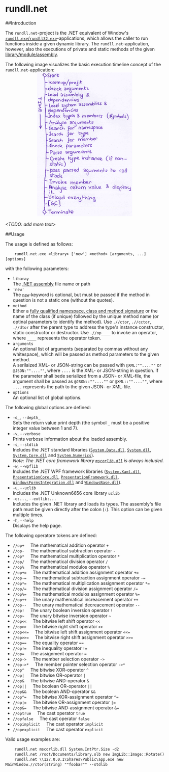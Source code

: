 # rundll.net

##Introduction

The `rundll.net`-project is the .NET equivalent of Window's [`rundll.exe`/`rundll32.exe`](https://support.microsoft.com/en-us/kb/164787)-applications, which allows the caller to run functions inside a given dynamic library. The `rundll.net`-application, however, also the executions of private and static methods of the given [library/module/assembly](https://msdn.microsoft.com/en-us/library/ms973231.aspx).

The following image visualizes the basic execution timeline concept of the `rundll.net`-application:<br/>
<img src="timeline.png" alt="Timeline" style="width: 300px; margin-left: 100px;"/>
<br/>

_&lt;TODO: add more text&gt;_

##Usage

The usage is defined as follows:
```
    rundll.net.exe <library> ['new'] <method> [arguments, ...] [options]
```

with the following parameters:

* `libaray`<br/>
  The [.NET assembly](https://msdn.microsoft.com/en-us/library/ms973231.aspx) file name or path
* `'new'`<br/>
  The [`new`](https://msdn.microsoft.com/en-us/library/fa0ab757.aspx)-keyword is optional, but must be passed if the method in question is not a static one (without the quotes).
* `method`<br/>
  Either a [fully qualified namespace, class and method signature](https://msdn.microsoft.com/en-us/library/dfb3cx8s.aspx) or the name of the class (if unique) followed by the unique method name (or optinal parameters to identify the method). Use `.//ctor`, `.//cctor`, `.//dtor` after the parent type to address the type's instance  constructor, static constructor or destructor. Use `.//op____` to invoke an operator, where `____` represents the operator token.
* `arguments`<br/>
  An optional list of arguments (separated by commas without any whitespace), which will be passed as method parameters to the given method.<br/>
A serilaized XML- or JSON-string can be passed with `@XML:""....""` or `@JSON:""....""`, where `....` is the XML- or JSON-string in question. If the parameter shall bede serialized from a JSON- or XML-file, the argument shall be passed as `@JSON::""....""` or `@XML::""....""`, where `....` represents the path to the given JSON- or XML-file.
* `options`<br/>
  An optional list of global options.

The following global options are defined:

* `-d_`, `--depth_`<br/>Sets the return value print depth (the symbol `_` must be a positive integer value between 1 and 7).
* `-v`, `--verbose`<br/>Prints verbose information about the loaded assembly.
* `-s`, `--stdlib`<br/>Includes the .NET standard libraries ([`System.Data.dll`](http://referencesource.microsoft.com/#system.data,namespaces), [`System.dll`](http://referencesource.microsoft.com/#system,namespaces), [`System.Core.dll`](http://referencesource.microsoft.com/#system.core,namespaces) and [`System.Numerics`](http://referencesource.microsoft.com/#system.numerics,namespaces)).<br/>
  _Note: The .NET core framework library [`mscorlib.dll`](http://referencesource.microsoft.com/#mscorlib,namespaces) is always included._
* `-w`, `--wpflib`<br/>Includes the .NET WPF framework libraries ([`System.Xaml.dll`](http://referencesource.microsoft.com/#System.Xaml,namespaces), [`PresentationCore.dll`](http://referencesource.microsoft.com/#PresentationCore,namespaces), [`PresentationFramework.dll`](http://referencesource.microsoft.com/#PresentationFramework,namespaces), [`WindowsFormsIntegration.dll`](http://referencesource.microsoft.com/#WindowsFormsIntegration,namespaces) and [`WindowsBase.dll`](http://referencesource.microsoft.com/#WindowsBase,namespaces)).<br/>
* `-u`, `--uclib`<br/>Includes the .NET Unknown6656 core library `uclib`
* `-e:...`, `--extlib:...`<br/>Includes the given .NET library and loads its types. The assembly's file path must be given directly after the colon (`:`). This option can be given multiple times.
* `-h`, `--help`<br/>Displays the help page.

The following operatore tokens are defined:

 - `//op+` &#160; &#160; The mathematical addition operator `+`
 - `//op-` &#160; &#160; The mathematical subtraction operator `-`
 - `//op*` &#160; &#160; The mathematical multiplication operator `*`
 - `//op/` &#160; &#160; The mathematical division operator `/`
 - `//op%` &#160; &#160; The mathematical modulos operator `%`
 - `//op+=` &#160; &#160; The mathematical addition assignment operator `+=`
 - `//op-=` &#160; &#160; The mathematical subtraction assignment operator `-=`
 - `//op*=` &#160; &#160; The mathematical multiplication assignment operator `*=`
 - `//op/=` &#160; &#160; The mathematical division assignment operator `/=`
 - `//op%=` &#160; &#160; The mathematical modulos assignment operator `%=`
 - `//op++` &#160; &#160; The unary mathematical increacement operator `++`
 - `//op--` &#160; &#160; The unary mathematical decreacement operator `--`
 - `//op!` &#160; &#160; The unary boolean inversion operator `!`
 - `//op~` &#160; &#160; The unary bitwise inversion operator `~`
 - `//op<<` &#160; &#160; The bitwise left shift operator `<<`
 - `//op>>` &#160; &#160; The bitwise right shift operator `>>`
 - `//op<<=` &#160; &#160; The bitwise left shift assignment operator `<<=`
 - `//op>>=` &#160; &#160; The bitwise right shift assignment operator `>>=`
 - `//op==` &#160; &#160; The equality operator `==`
 - `//op!=` &#160; &#160; The inequality operator `!=`
 - `//op=` &#160; &#160; The assignment operator `=`
 - `//op->` &#160; &#160; The member selection operator `->`
 - `//op->*` &#160; &#160; The member pointer selection operator `->*`
 - `//op^` &#160; &#160; The bitwise XOR-operator `^`
 - `//op|` &#160; &#160; The bitwise OR-operator `|`
 - `//op&` &#160; &#160; The bitwise AND-operator `&`
 - `//op||` &#160; &#160; The boolean OR-operator `||`
 - `//op&&` &#160; &#160; The boolean AND-operator `&&`
 - `//op^=` &#160; &#160; The bitwise XOR-assignment operator `^=`
 - `//op|=` &#160; &#160; The bitwise OR-assignment operator `|=`
 - `//op&=` &#160; &#160; The bitwise AND-assignment operator `&=`
 - `//optrue` &#160; &#160; The cast operator `true`
 - `//opfalse` &#160; &#160; The cast operator `false`
 - `//opimplicit` &#160; &#160; The cast operator `implicit`
 - `//opexplicit` &#160; &#160; The cast operator `explicit`
                
Valid usage examples are:
```
    rundll.net mscorlib.dll System.IntPtr.Size -d2
    rundll.net /root/Documents/library.olb new ImgLib::Image::Rotate()
    rundll.net \\127.0.0.1\Shares\Public\app.exe new MainWindow.//ctor(string) ""foobar"" --stdlib
```
